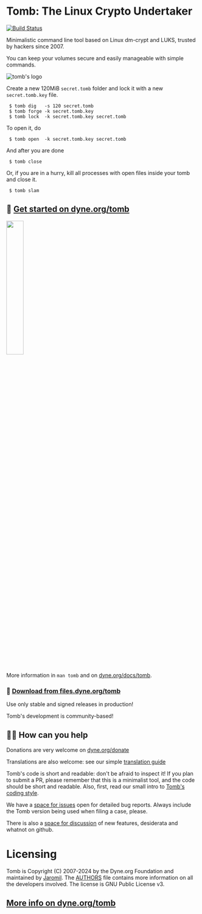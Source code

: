 # Tomb: The Linux Crypto Undertaker

[![Build Status](https://github.com/dyne/tomb/actions/workflows/linux.yml/badge.svg)](https://github.com/dyne/Tomb/actions)
<!-- [![Build Status](https://github.com/dyne/tomb/actions/workflows/portable.yml/badge.svg)](https://github.com/dyne/Tomb/actions) -->

Minimalistic command line tool based on Linux dm-crypt and LUKS, trusted by hackers since 2007.

You can keep your volumes secure and easily manageable with simple commands.

![tomb's logo](https://github.com/dyne/Tomb/blob/master/extras/images/monmort.png)

Create a new 120MiB `secret.tomb` folder and lock it with a new `secret.tomb.key` file.
```
 $ tomb dig   -s 120 secret.tomb
 $ tomb forge -k secret.tomb.key
 $ tomb lock  -k secret.tomb.key secret.tomb
```
To open it, do
```
 $ tomb open  -k secret.tomb.key secret.tomb
```
And after you are done
```
 $ tomb close
```
Or, if you are in a hurry, kill all processes with open files inside your tomb and close it.
```
 $ tomb slam
```
## 📖 [Get started on dyne.org/tomb](https://dyne.org/tomb)

<a href="https://dyne.org/tomb"><img src="https://files.dyne.org/software_by_dyne.png" width="30%"></a>

More information in `man tomb` and on [dyne.org/docs/tomb](https://dyne.org/docs/tomb).

### 💾 [Download from files.dyne.org/tomb](https://files.dyne.org/tomb/)

Use only stable and signed releases in production!

Tomb's development is community-based!

## 🤏🏽 How can you help

Donations are very welcome on [dyne.org/donate](https://www.dyne.org/donate)

Translations are also welcome: see our simple [translation guide](https://github.com/dyne/Tomb/blob/master/extras/translations/README.md)

Tomb's code is short and readable: don't be afraid to inspect it! If you plan to submit a PR, please remember that this is a minimalist tool, and the code should be short and readable. Also, first, read our small intro to [Tomb's coding style](doc/HACKING.txt).

We have a [space for issues](https://github.com/dyne/Tomb/issues) open for detailed bug reports. Always include the Tomb version being used when filing a case, please.

There is also a [space for discussion](https://github.com/dyne/Tomb/discussions) of new features, desiderata and whatnot on github.

# Licensing

Tomb is Copyright (C) 2007-2024 by the Dyne.org Foundation and maintained by [Jaromil](https://github.com/jaromil). The [AUTHORS](AUTHORS.md) file contains more information on all the developers involved. The license is GNU Public License v3.

## [More info on dyne.org/tomb](https://dyne.org/tomb)
